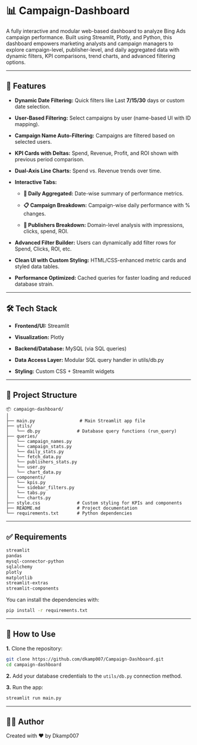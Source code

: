 # 📊 Campaign-Dashboard

A fully interactive and modular web-based dashboard to analyze Bing Ads campaign performance. Built using Streamlit, Plotly, and Python, this dashboard empowers marketing analysts and campaign managers to explore campaign-level, publisher-level, and daily aggregated data with dynamic filters, KPI comparisons, trend charts, and advanced filtering options.

---

## 🚀 Features

- **Dynamic Date Filtering:** Quick filters like Last **7/15/30** days or custom date selection.

- **User-Based Filtering:** Select campaigns by user (name-based UI with ID mapping).

- **Campaign Name Auto-Filtering:** Campaigns are filtered based on selected users.

- **KPI Cards with Deltas:** Spend, Revenue, Profit, and ROI shown with previous period comparison.

- **Dual-Axis Line Charts:** Spend vs. Revenue trends over time.

- **Interactive Tabs:**

  - **📅 Daily Aggregated:** Date-wise summary of performance metrics.

  - **📋 Campaign Breakdown:** Campaign-wise daily performance with % changes.

  - **📑 Publishers Breakdown:** Domain-level analysis with impressions, clicks, spend, ROI.

- **Advanced Filter Builder:** Users can dynamically add filter rows for Spend, Clicks, ROI, etc.

- **Clean UI with Custom Styling:** HTML/CSS-enhanced metric cards and styled data tables.

- **Performance Optimized:** Cached queries for faster loading and reduced database strain.

---

## 🛠️ Tech Stack

- **Frontend/UI:** Streamlit

- **Visualization:** Plotly

- **Backend/Database:** MySQL (via SQL queries)

- **Data Access Layer:** Modular SQL query handler in utils/db.py

- **Styling:** Custom CSS + Streamlit widgets

---

## 📁 Project Structure

```
📦 campaign-dashboard/
│
├── main.py                 # Main Streamlit app file
├── utils/
│   └── db.py              # Database query functions (run_query)
├── queries/
│   └── campaign_names.py
│   └── campaign_stats.py
│   └── daily_stats.py
│   └── fetch_data.py
│   └── publishers_stats.py
│   └── user.py
│   └── chart_data.py
├── components/
│   └── kpis.py
│   └── sidebar_filters.py
│   └── tabs.py
│   └── charts.py
├── style.css              # Custom styling for KPIs and components
├── README.md              # Project documentation
└── requirements.txt       # Python dependencies
```
---

## ✅ Requirements
```bash
streamlit
pandas
mysql-connector-python
sqlalchemy
plotly
matplotlib
streamlit-extras
streamlit-components
```
You can install the dependencies with:
```bash
pip install -r requirements.txt
```

---


## 🧠 How to Use

**1.** Clone the repository:

```bash
git clone https://github.com/dkamp007/Campaign-Dashboard.git
cd campaign-dashboard
```

**2.** Add your database credentials to the `utils/db.py` connection method.

**3.** Run the app:
```bash
streamlit run main.py
```

---

## 👨‍💻 Author

Created with ❤️ by Dkamp007
